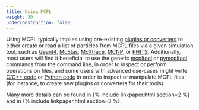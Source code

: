 ```yaml
---
title: Using MCPL
weight: 30
underconstruction: false
---
```


Using MCPL typically implies using pre-existing [plugins or converters](LOCAL:hooks/) to either create or read a list of particles from MCPL files via a given simulation tool, such as [Geant4](LOCAL:hooks_geant4/), [McStas](LOCAL:hooks_mcstas/), [McXtrace](LOCAL:hooks_mcxtrace/), [MCNP](LOCAL:hooks_mcnp/), or [PHITS](LOCAL:hooks_phits/). Additionally, most users will find it beneficial to use the generic [mcpltool](LOCAL:usage_cmdline/) or [pymcpltool](LOCAL:usage_cmdline/) commands from the command line, in order to inspect or perform operations on files, and some users with advanced use-cases might write [C/C++ code](LOCAL:usage_c/) or [Python code](LOCAL:usage_python/) in order to inspect or manipulate MCPL files (for instance, to create new plugins or converters for their tools).

Many more details can be found in {% include linkpaper.html section=2 %} and in {% include linkpaper.html section=3 %}.
